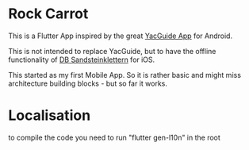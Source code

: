# Rock Carrot

This is a Flutter App inspired by the great [YacGuide App](https://github.com/YacGroup/yacguide) for Android.

This is not intended to replace YacGuide, but to have the offline functionality of [DB Sandsteinklettern](http://db-sandsteinklettern.gipfelbuch.de/) for iOS.

This started as my first Mobile App. So it is rather basic and might miss architecture building blocks - but so far it works.

# Localisation
to compile the code you need to run "flutter gen-l10n" in the root